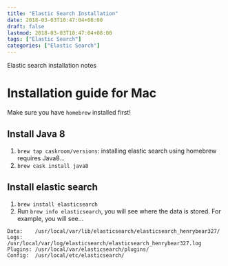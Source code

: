 ```yaml
---
title: "Elastic Search Installation"
date: 2018-03-03T10:47:04+08:00
draft: false
lastmod: 2018-03-03T10:47:04+08:00
tags: ["Elastic Search"]
categories: ["Elastic Search"]
---
```


Elastic search installation notes

<!--more-->

# Installation guide for Mac

Make sure you have `homebrew` installed first!

## Install Java 8

1. `brew tap caskroom/versions`: installing elastic search using homebrew requires Java8...
2. `brew cask install java8`

## Install elastic search

1. `brew install elasticsearch`
2. Run `brew info elasticsearch`, you will see where the data is stored. For example, you will see...

```text
Data:    /usr/local/var/lib/elasticsearch/elasticsearch_henrybear327/
Logs:    /usr/local/var/log/elasticsearch/elasticsearch_henrybear327.log
Plugins: /usr/local/var/elasticsearch/plugins/
Config:  /usr/local/etc/elasticsearch/
```
